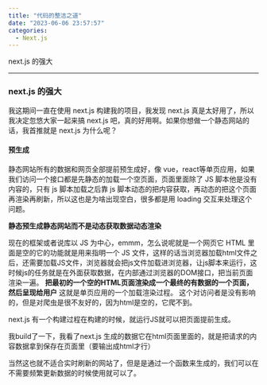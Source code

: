 ```yaml
---
title: "代码的整洁之道"
date: "2023-06-06 23:57:57"
categories:
  - Next.js
---
```


next.js 的强大

---

### next.js 的强大

我这期间一直在使用 next.js 构建我的项目，我发现 next.js 真是太好用了，所以我决定忽悠大家一起来搞 next.js 吧，真的好用啊。如果你想做一个静态网站的话，我首推就是 next.js 为什么呢？


#### 预生成

静态网站所有的数据和网页全部提前预生成好，像 vue，react等单页应用，如果我们访问一个接口都是先静态的加载一个空页面，页面里面除了 JS 脚本他是没有内容的，只有 js 脚本加载之后靠 js 脚本动态的把内容获取，再动态的把这个页面再渲染再刷新，所以这也是为啥出现空白，很多都是用 loading 交互来处理这个问题。

**静态预生成静态网站而不是动态获取数据动态渲染**

现在的框架或者说库以 JS 为中心，emmm，怎么说呢就是一个网页它 HTML 里面是空的它的功能就是用来指明一个 JS 文件，这样的话当浏览器加载html文件之后，还需要加载JS文件，浏览器就会把js文件加载进浏览器，让js脚本来运行，这时候js的任务就是在外面获取数据，在内部通过浏览器的DOM接口，把当前页面渲染一遍。
**把最初的一个空的HTML页面渲染成一个最终的有数据的一个页面，然后呈现给用户**
这就是单页应用的一个加载渲染过程。
这个对访问者是没有影响的，但是对爬虫是很不友好的，因为html是空的，它爬不到。

next.js 有一个构建过程在构建的时候，就运行JS就可以把页面提前生成。

我build了一下，我看了next.js 生成的数据它在html页面里面的，就是把请求的内容数据拿到保存在页面里（要输出成html才行）

当然这也就不适合实时刷新的网站了，但是是通过一个函数来生成的，我们可以在不需要频繁更新数据的时候使用就可以了。
